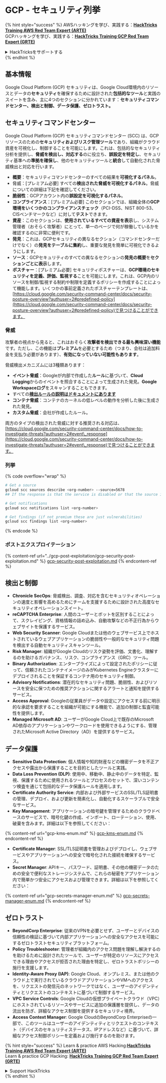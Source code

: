 # GCP - セキュリティ列挙

{% hint style="success" %}
AWSハッキングを学び、実践する：<img src="../../../.gitbook/assets/image (1) (1).png" alt="" data-size="line">[**HackTricks Training AWS Red Team Expert (ARTE)**](https://training.hacktricks.xyz/courses/arte)<img src="../../../.gitbook/assets/image (1) (1).png" alt="" data-size="line">\
GCPハッキングを学び、実践する：<img src="../../../.gitbook/assets/image (2).png" alt="" data-size="line">[**HackTricks Training GCP Red Team Expert (GRTE)**<img src="../../../.gitbook/assets/image (2).png" alt="" data-size="line">](https://training.hacktricks.xyz/courses/grte)

<details>

<summary>HackTricksをサポートする</summary>

* [**サブスクリプションプラン**](https://github.com/sponsors/carlospolop)を確認してください！
* **💬 [**Discordグループ**](https://discord.gg/hRep4RUj7f)または[**Telegramグループ**](https://t.me/peass)に参加するか、**Twitter** 🐦 [**@hacktricks\_live**](https://twitter.com/hacktricks\_live)**をフォローしてください。**
* **ハッキングトリックを共有するには、[**HackTricks**](https://github.com/carlospolop/hacktricks)および[**HackTricks Cloud**](https://github.com/carlospolop/hacktricks-cloud)のGitHubリポジトリにPRを提出してください。**

</details>
{% endhint %}

## 基本情報

Google Cloud Platform (GCP) セキュリティは、Google Cloud環境内のリソースとデータの**セキュリティ**を確保するために設計された**包括的なツール**と実践のスイートを含み、主に4つのセクションに分かれています：**セキュリティコマンドセンター、検出と制御、データ保護、ゼロトラスト。**

## **セキュリティコマンドセンター**

Google Cloud Platform (GCP) セキュリティコマンドセンター (SCC) は、GCPリソースのための**セキュリティおよびリスク管理ツール**であり、組織がクラウド資産を可視化し、制御することを可能にします。これは、包括的なセキュリティ分析を提供し、**脅威を検出し、対応する**のに役立ち、**誤設定を特定し**、セキュリティ基準への**準拠を確保し**、他のセキュリティツールと**統合**して自動化された脅威検出と対応を行います。

* **概要**：セキュリティコマンドセンターのすべての結果を**可視化するパネル**。
* 脅威：\[プレミアム必要\] すべての**検出された脅威を可視化するパネル**。脅威についての詳細は下記を確認してください。
* **脆弱性**：GCPアカウント内の**誤設定を可視化するパネル**。
* **コンプライアンス**：\[プレミアム必要\] このセクションでは、組織全体の**GCP環境をいくつかのコンプライアンスチェック**（PCI-DSS、NIST 800-53、CISベンチマークなど）に対して**テスト**できます。
* **資産**：このセクションは、**使用されているすべての資産を表示**し、システム管理者（おそらく攻撃者）にとって、単一のページで何が稼働しているかを確認するのに非常に便利です。
* **発見**：これは、GCPセキュリティの異なるセクション（コマンドセンターだけでなく）の**発見をテーブルに集約**し、重要な発見を簡単に可視化できるようにします。
* **ソース**：GCPセキュリティのすべての異なるセクションの**発見の概要**を**セクションごとに表示**します。
* **ポスチャー**：\[プレミアム必要\] セキュリティポスチャーは、**GCP環境のセキュリティを定義、評価、監視する**ことを可能にします。これは、GCP内のリソースを制御/監視する制約や制限を定義するポリシーを作成することによって機能します。いくつかの事前定義されたポスチャーテンプレートは、[https://cloud.google.com/security-command-center/docs/security-posture-overview?authuser=2#predefined-policy](https://cloud.google.com/security-command-center/docs/security-posture-overview?authuser=2#predefined-policy)で見つけることができます。

### **脅威**

攻撃者の視点から見ると、これはおそらく**攻撃者を検出できる最も興味深い機能**です。ただし、この機能は**プレミアム**を必要とするため（つまり、会社は追加料金を支払う必要があります）、**有効になっていない可能性もあります**。

脅威検出メカニズムには3種類あります：

* **イベント脅威**：Googleが内部で作成した**ルール**に基づいて、**Cloud Logging**からのイベントを照合することによって生成された発見。**Google Workspaceログ**をスキャンすることもできます。
* すべての[**検出ルールの説明はドキュメントにあります**](https://cloud.google.com/security-command-center/docs/concepts-event-threat-detection-overview?authuser=2#how\_works)
* **コンテナ脅威**：コンテナのカーネルの低レベルの動作を分析した後に生成された発見。
* **カスタム脅威**：会社が作成したルール。

両方のタイプの検出された脅威に対する推奨される対応は、[https://cloud.google.com/security-command-center/docs/how-to-investigate-threats?authuser=2#event\_response](https://cloud.google.com/security-command-center/docs/how-to-investigate-threats?authuser=2#event\_response)で見つけることができます。

### 列挙

{% code overflow="wrap" %}
```bash
# Get a source
gcloud scc sources describe <org-number> --source=5678
## If the response is that the service is disabled or that the source is not found, then, it isn't enabled

# Get notifications
gcloud scc notifications list <org-number>

# Get findings (if not premium these are just vulnerabilities)
gcloud scc findings list <org-number>
```
{% endcode %}

### ポストエクスプロイテーション

{% content-ref url="../gcp-post-exploitation/gcp-security-post-exploitation.md" %}
[gcp-security-post-exploitation.md](../gcp-post-exploitation/gcp-security-post-exploitation.md)
{% endcontent-ref %}

## 検出と制御

* **Chronicle SecOps**: 脅威検出、調査、対応を含むセキュリティオペレーションの速度と影響を高めるためにチームを支援するために設計された高度なセキュリティオペレーションスイート。
* **reCAPTCHA Enterprise**: 人間のユーザーとボットを区別することによって、スクレイピング、資格情報の詰め込み、自動攻撃などの不正行為からウェブサイトを保護するサービス。
* **Web Security Scanner**: Google Cloudまたは他のウェブサービス上でホストされているウェブアプリケーションの脆弱性や一般的なセキュリティ問題を検出する自動セキュリティスキャンツール。
* **Risk Manager**: 組織がGoogle Cloudのリスク姿勢を評価、文書化、理解するのを助けるガバナンス、リスク、コンプライアンス（GRC）ツール。
* **Binary Authorization**: エンタープライズによって設定されたポリシーに従って、信頼されたコンテナイメージのみがKubernetes Engineクラスターにデプロイされることを保証するコンテナ用のセキュリティ制御。
* **Advisory Notifications**: 潜在的なセキュリティ問題、脆弱性、およびリソースを安全に保つための推奨アクションに関するアラートと通知を提供するサービス。
* **Access Approval**: Googleの従業員がデータや設定にアクセスする前に明示的な承認を要求することを組織が可能にする機能で、追加の制御と監査可能性を提供します。
* **Managed Microsoft AD**: ユーザーがGoogle Cloud上で既存のMicrosoft AD依存のアプリケーションやワークロードを使用できるようにする、管理されたMicrosoft Active Directory（AD）を提供するサービス。

## データ保護

* **Sensitive Data Protection**: 個人情報や知的財産などの機密データを不正アクセスや露出から保護することを目的としたツールと実践。
* **Data Loss Prevention (DLP)**: 使用中、移動中、静止中のデータを特定、監視、保護するために使用されるツールとプロセスのセットで、深いコンテンツ検査を通じて包括的なデータ保護ルールを適用します。
* **Certificate Authority Service**: 内部および外部サービスのSSL/TLS証明書の管理、デプロイ、および更新を簡素化し、自動化するスケーラブルで安全なサービス。
* **Key Management**: アプリケーションの暗号鍵を管理するためのクラウドベースのサービスで、暗号化鍵の作成、インポート、ローテーション、使用、破棄を含みます。詳細は以下を参照してください：

{% content-ref url="gcp-kms-enum.md" %}
[gcp-kms-enum.md](gcp-kms-enum.md)
{% endcontent-ref %}

* **Certificate Manager**: SSL/TLS証明書を管理およびデプロイし、ウェブサービスやアプリケーションへの安全で暗号化された接続を確保するサービス。
* **Secret Manager**: APIキー、パスワード、証明書、その他の機密データのための安全で便利なストレージシステムで、これらの秘密をアプリケーション内で簡単かつ安全にアクセスおよび管理できます。詳細は以下を参照してください：

{% content-ref url="gcp-secrets-manager-enum.md" %}
[gcp-secrets-manager-enum.md](gcp-secrets-manager-enum.md)
{% endcontent-ref %}

## ゼロトラスト

* **BeyondCorp Enterprise**: 従来のVPNを必要とせず、ユーザーとデバイスの信頼性の検証に基づいて内部アプリケーションへの安全なアクセスを可能にするゼロトラストセキュリティプラットフォーム。
* **Policy Troubleshooter**: 管理者が組織内のアクセス問題を理解し解決するのを助けるために設計されたツールで、ユーザーが特定のリソースにアクセスできる理由やアクセスが拒否された理由を特定し、ゼロトラストポリシーの施行を支援します。
* **Identity-Aware Proxy (IAP)**: Google Cloud、オンプレミス、または他のクラウド上で実行されているクラウドアプリケーションやVMへのアクセスを、リクエストの発信元のネットワークではなく、ユーザーのアイデンティティとリクエストのコンテキストに基づいて制御するサービス。
* **VPC Service Controls**: Google Cloudの仮想プライベートクラウド（VPC）にホストされているリソースやサービスに追加の保護層を提供し、データの流出を防ぎ、詳細なアクセス制御を提供するセキュリティ境界。
* **Access Context Manager**: Google CloudのBeyondCorp Enterpriseの一部で、このツールはユーザーのアイデンティティとリクエストのコンテキスト（デバイスのセキュリティステータス、IPアドレスなど）に基づいて、詳細なアクセス制御ポリシーを定義および施行するのを助けます。

{% hint style="success" %}
Learn & practice AWS Hacking:<img src="../../../.gitbook/assets/image (1) (1).png" alt="" data-size="line">[**HackTricks Training AWS Red Team Expert (ARTE)**](https://training.hacktricks.xyz/courses/arte)<img src="../../../.gitbook/assets/image (1) (1).png" alt="" data-size="line">\
Learn & practice GCP Hacking: <img src="../../../.gitbook/assets/image (2).png" alt="" data-size="line">[**HackTricks Training GCP Red Team Expert (GRTE)**<img src="../../../.gitbook/assets/image (2).png" alt="" data-size="line">](https://training.hacktricks.xyz/courses/grte)

<details>

<summary>Support HackTricks</summary>

* Check the [**subscription plans**](https://github.com/sponsors/carlospolop)!
* **Join the** 💬 [**Discord group**](https://discord.gg/hRep4RUj7f) or the [**telegram group**](https://t.me/peass) or **follow** us on **Twitter** 🐦 [**@hacktricks\_live**](https://twitter.com/hacktricks\_live)**.**
* **Share hacking tricks by submitting PRs to the** [**HackTricks**](https://github.com/carlospolop/hacktricks) and [**HackTricks Cloud**](https://github.com/carlospolop/hacktricks-cloud) github repos.

</details>
{% endhint %}
